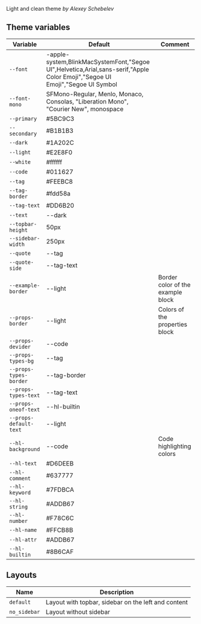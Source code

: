 Light and clean theme 
*by Alexey Schebelev*

## Theme variables

|Variable|Default|Comment|
|--------|-------|-----------|
| `--font`               | -apple-system,BlinkMacSystemFont,"Segoe UI",Helvetica,Arial,sans-serif,"Apple Color Emoji","Segoe UI Emoji","Segoe UI Symbol |  |
| `--font-mono`          | SFMono-Regular, Menlo, Monaco, Consolas, "Liberation Mono", "Courier New", monospace |  |
| `--primary`            | #5BC9C3 |  |
| `--secondary`          | #B1B1B3 |  |
| `--dark`               | #1A202C |  |
| `--light`              | #E2E8F0 |  |
| `--white`              | #ffffff |  |
| `--code`               | #011627 |  |
| `--tag`                | #FEEBC8 |  |
| `--tag-border`         | #fdd58a |  |
| `--tag-text`           | #DD6B20 |  |
| `--text`               | --dark  |  |
| `--topbar-height`      | 50px |  |
| `--sidebar-width`      | 250px |  |
| `--quote`              | --tag |  |
| `--quote-side`         | --tag-text |  |
| `--example-border`     | --light | Border color of the example block |
| `--props-border`       | --light | Colors of the properties block |
| `--props-devider`      | --code |  |
| `--props-types-bg`     | --tag |  |
| `--props-types-border` | --tag-border |  |
| `--props-types-text`   | --tag-text |  |
| `--props-oneof-text`   | --hl-builtin |  |
| `--props-default-text` | --light |  |
| `--hl-background`      | --code | Code highlighting colors  |
| `--hl-text`            | #D6DEEB |  |
| `--hl-comment`         | #637777 |  |
| `--hl-keyword`         | #7FDBCA |  |
| `--hl-string`          | #ADDB67 |  |
| `--hl-number`          | #F78C6C |  |
| `--hl-name`            | #FFCB8B |  |
| `--hl-attr`            | #ADDB67 |  |
| `--hl-builtin`         | #8B6CAF |  |


## Layouts

|Name    |Description|
|--------|-----------|
| `default`      | Layout with topbar, sidebar on the left and content|
| `no_sidebar`   | Layout without sidebar |